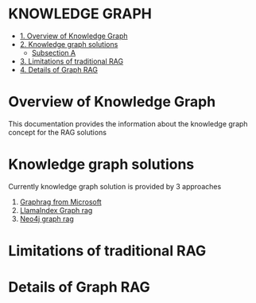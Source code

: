 # KNOWLEDGE GRAPH 
- [1. Overview of Knowledge Graph](#Overview-of-Knowledge-Graph)
- [2. Knowledge graph solutions](#Knowledge-graph-solutions)
    - [Subsection A](#subsection-a)
- [3. Limitations of traditional RAG](#Limitations-of-traditional-RAG)
- [4. Details of Graph RAG](#Details-of-Graph-RAG)

# Overview of Knowledge Graph
This documentation provides the information about the knowledge graph concept for the RAG solutions 

# Knowledge graph solutions 
Currently knowledge graph solution is provided by 3 approaches 
1. [Graphrag from Microsoft](https://www.microsoft.com/en-us/research/project/graphrag/)
2. [LlamaIndex Graph rag](https://docs.llamaindex.ai/en/stable/examples/query_engine/knowledge_graph_rag_query_engine/)
3. [Neo4j graph rag](https://neo4j.com/developer-blog/graphrag-llm-knowledge-graph-builder/)

# Limitations of traditional RAG

# Details of Graph RAG
